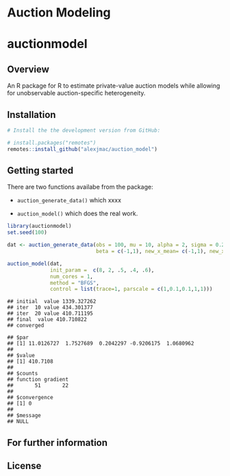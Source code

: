 Auction Modeling
================

<!-- README.md is generated from README.Rmd. Please edit that file -->

# auctionmodel

## Overview

An R package for R to estimate private-value auction models while
allowing for unobservable auction-specific heterogeneity.

## Installation

``` r
# Install the the development version from GitHub:

# install.packages("remotes")
remotes::install_github("alexjmac/auction_model")
```

## Getting started

There are two functions availabe from the package:

  - `auction_generate_data()` which xxxx

  - `auction_model()` which does the real work.

<!-- end list -->

``` r
library(auctionmodel)
set.seed(100)

dat <- auction_generate_data(obs = 100, mu = 10, alpha = 2, sigma = 0.2,
                             beta = c(-1,1), new_x_mean= c(-1,1), new_x_sd = c(0.5,0.8))

auction_model(dat,
              init_param =  c(8, 2, .5, .4, .6),
              num_cores = 1,
              method = "BFGS",
              control = list(trace=1, parscale = c(1,0.1,0.1,1,1)))
```

    ## initial  value 1339.327262 
    ## iter  10 value 434.301377
    ## iter  20 value 410.711195
    ## final  value 410.710822 
    ## converged

    ## $par
    ## [1] 11.0126727  1.7527689  0.2042297 -0.9206175  1.0680962
    ## 
    ## $value
    ## [1] 410.7108
    ## 
    ## $counts
    ## function gradient 
    ##       51       22 
    ## 
    ## $convergence
    ## [1] 0
    ## 
    ## $message
    ## NULL

## For further information

## License
